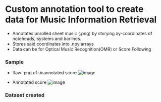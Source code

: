 # Custom annotation tool to create data for Music Information Retrieval

- Annotates unrolled sheet music (.png) by storying xy-coordinates of noteheads, systems and barlines.
- Stores said coordinates into .npy arrays
- Data can be for Optical Music Recognition(OMR) or Score Following

### Sample

- Raw .png of unannotated score
![image](https://github.com/chukalexander/unrolled_score_annotation_tool/assets/117527004/3558d093-152a-4703-a78b-178ea72c04f0)


- Annotated score 
![image](https://github.com/chukalexander/unrolled_score_annotation_tool/assets/117527004/f8d3bdf3-516b-4144-bef3-e0457cfab635)



### Dataset created
